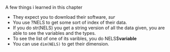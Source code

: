 A few things i learned in this chapter

- They expect you to download their software, *sur*
- You use ?NELS to get some sort of index of their data.
- If you do str(NELS) you get a string version of all the data given, you are able to see the variables and the types.
- To see the list of one of its varibles, you do NELS$**variable**
- You can use `dim(NELS)` to get their dimension.
